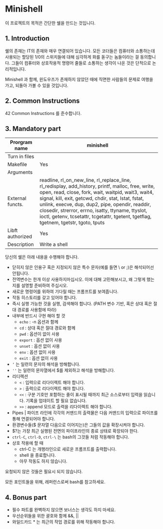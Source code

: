 # Minishell

이 프로젝트의 목적은 간단한 쉘을 만드는 것입니다.

## 1. Introduction

쉘의 존재는 IT의 존재와 매우 연결되어 있습니다. 모든 코더들은 컴퓨터와 소통하는데 사용되는 할당된 1/0의 스위치들에 대해 심각하게 화를 돋구는 놈들이라는 걸 동의합니다. 그들이 컴퓨터와 상호작용적 명령어 줄들로 소통하는 생각이 나온 것은 단적으로 논리적입니다.

Minishell 과 함께, 윈도우즈가 존재하지 않았던 때에 직면한 사람들의 문제로 여행을 가고, 되돌아 가볼 수 있을 것입니다.

## 2. Common Instructions

42 Common Instructions 를 준수합니다.

## 3. Mandatory part

| Prorgram name    | minishell                                                                                                                                                                                                                                                                                                                                                                                                      |
| ---------------- | -------------------------------------------------------------------------------------------------------------------------------------------------------------------------------------------------------------------------------------------------------------------------------------------------------------------------------------------------------------------------------------------------------------- |
| Turn in files    |                                                                                                                                                                                                                                                                                                                                                                                                                |
| Makefile         | Yes                                                                                                                                                                                                                                                                                                                                                                                                            |
| Arguments        |                                                                                                                                                                                                                                                                                                                                                                                                                |
| External functs. | readline, rl_on_new_line, rl_replace_line, rl_redisplay, add_history, printf, malloc, free, write, open, read, close, fork, wait, waitpid, wait3, wait4, signal, kill, exit, getcwd, chdir, stat, lstat, fstat, unlink, execve, dup, dup2, pipe, opendir, readdir, closedir, strerror, errno, isatty, ttyname, ttyslot, ioctl, getenv, tcsetattr, tcgetattr, tgetent, tgetflag, tgetnem, tgetstr, tgoto, tputs |
| Libft authorized | Yes                                                                                                                                                                                                                                                                                                                                                                                                            |
| Description      | Write a shell                                                                                                                                                                                                                                                                                                                                                                                                  |

당신의 쉘은 아래 내용을 수행해야 합니다.

- 닫히지 않은 인용구 혹은 지정되지 않은 특수 문자(예를 들면 \ or ;)은 해석되어선 안됩니다.
- 전역변수는 한개 이상 사용하지마십시오. 이에 대해 고민해보시고, 왜 그렇게 했는지를 설명할 준비하여 주십시오.
- 새로운 명령어를 위하여 기다릴 때는 프롬프트를 보여줍니다.
- 작동 히스토리를 갖고 있어야 합니다.
- 즉시 실행 가능한 것을 실행, 검색해야 합니다. (PATH 변수 기반, 혹은 상대 혹은 절대 경로를 사용함에 따라)
- 내부에 반드시 구현 해야 할 것
  - `echo` : -n 옵션과 함께
  - `cd` : 상대 혹은 절대 경로와 함께
  - `pwd` : 옵션이 없이 사용
  - `export` : 옵션 없이 사용
  - `unset` : 옵션 없이 사용
  - `env` : 옵션 없이 사용
  - `exit` : 옵션 없이 사용
- `‘` 는 일련의 문자의 해석을 방해합니다.
- `''` 는 일련의 문자열에서 $를 제외하고 해석을 방해합니다.
- 리디렉션
  - `<` : 입력으로 리다이렉트 해야 합니다.
  - `>` : 출력으로 리다이렉트 해야 합니다.
  - `<<` : 구분 기호만 포함하는 줄이 표시될 때까지 최근 소스로부터 입력을 읽습니다. 기록을 업데이트 할 필요 없습니다.
  - `>>` : append 모드로 출력을 리다이렉트 해야 합니다.
- Pipes | 파이프 라인에 각각의 커맨드의 출력물은 다음 커맨드의 입력으로 파이프를 통해 연결되어야 합니다.
- 환경변수들($ 문자열 다음으로 이어지는)은 그들의 값을 확장시켜야 합니다.
- $?는 가장 최근 실행된 전면의 파이프라인의 종료 상태로 확장되야 한다.
- `ctrl-C`, `ctrl-D`, `ctrl-\` 는 bash의 그것들 처럼 작동해야 합니다.
- 상호 작용에 할 때
  - ctrl-C 는 개행라인으로 새로운 프롬프트를 출력합니다.
  - shell 을 종료합니다.
  - 아무 작동도 하지 않습니다.

요청되지 않은 것들은 필요시 되지 않습니다.

모든 포인트들을 위해, 레퍼런스로써 bash를 참고하세요.

## 4. Bonus part

- 필수 파트를 완벽하지 않으면 보너스는 생각도 하지 마세요.
- 우선순위들을 위한 괄호와 함께 &&, ||
- 와일드카드 \* 는 최근의 작업 경로를 위해 작동해야 합니다.
